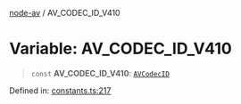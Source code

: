 [node-av](../globals.md) / AV\_CODEC\_ID\_V410

# Variable: AV\_CODEC\_ID\_V410

> `const` **AV\_CODEC\_ID\_V410**: [`AVCodecID`](../type-aliases/AVCodecID.md)

Defined in: [constants.ts:217](https://github.com/seydx/av/blob/f8631fc881b394300b1479f511d55cf1c370a87f/src/constants/constants.ts#L217)
